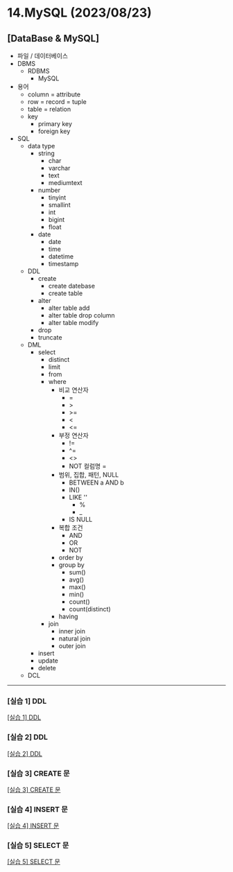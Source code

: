 # 14.MySQL (2023/08/23)

## [DataBase & MySQL]

- 파일 / 데이터베이스
- DBMS
  - RDBMS
    - MySQL
- 용어
	- column = attribute
	- row = record = tuple
	- table = relation
	- key
		- primary key
		- foreign key
- SQL
  - data type
    - string
      - char
      - varchar
      - text
      - mediumtext
    - number
      - tinyint
      - smallint
      - int
      - bigint
      - float
    - date
      - date
      - time
      - datetime
      - timestamp
  - DDL
    - create
      - create datebase
      - create table
    - alter
      - alter table add
      - alter table drop column
      - alter table modify
    - drop
    - truncate
  - DML
    - select
      - distinct
      - limit
      - from
      - where
        - 비교 연산자
          - =
          - \>
          - \>=
          - <
          - <=
        - 부정 연산자
          - !=
          - ^=
          - <>
          - NOT 컬럼명 =
        - 범위, 집합, 패턴, NULL
          - BETWEEN a AND b
          - IN()
          - LIKE ''
            - %
            - _
          - IS NULL
        - 복합 조건
          - AND
          - OR
          - NOT
        - order by
        - group by
          - sum()
          - avg()
          - max()
          - min()
          - count()
          - count(distinct)
        - having
      - join
        - inner join
        - natural join
        - outer join
    - insert
    - update
    - delete
  - DCL
---

### \[실습 1] DDL

[[실습 1] DDL](./sql/training1_ddl.sql)

### \[실습 2] DDL

[[실습 2] DDL](./sql/training2_ddl.sql)

### \[실습 3] CREATE 문

[[실습 3] CREATE 문](./sql/training3_create.sql)

### \[실습 4] INSERT 문

[[실습 4] INSERT 문](./sql/training4_insert.sql)

### \[실습 5] SELECT 문

[[실습 5] SELECT 문](./sql/training5_select.sql)